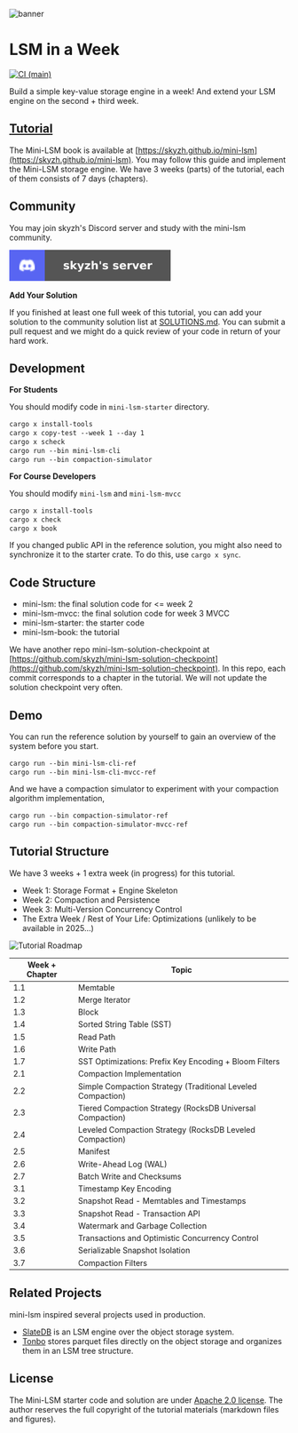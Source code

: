 ![banner](./mini-lsm-book/src/mini-lsm-logo.png)

# LSM in a Week

[![CI (main)](https://github.com/skyzh/mini-lsm/actions/workflows/main.yml/badge.svg)](https://github.com/skyzh/mini-lsm/actions/workflows/main.yml)

Build a simple key-value storage engine in a week! And extend your LSM engine on the second + third week.

## [Tutorial](https://skyzh.github.io/mini-lsm)

The Mini-LSM book is available at [https://skyzh.github.io/mini-lsm](https://skyzh.github.io/mini-lsm). You may follow this guide and implement the Mini-LSM storage engine. We have 3 weeks (parts) of the tutorial, each of them consists of 7 days (chapters).

## Community

You may join skyzh's Discord server and study with the mini-lsm community.

[![Join skyzh's Discord Server](mini-lsm-book/src/discord-badge.svg)](https://skyzh.dev/join/discord)

**Add Your Solution**

If you finished at least one full week of this tutorial, you can add your solution to the community solution list at [SOLUTIONS.md](./SOLUTIONS.md). You can submit a pull request and we might do a quick review of your code in return of your hard work.

## Development

**For Students**

You should modify code in `mini-lsm-starter` directory.

```
cargo x install-tools
cargo x copy-test --week 1 --day 1
cargo x scheck
cargo run --bin mini-lsm-cli
cargo run --bin compaction-simulator
```

**For Course Developers**

You should modify `mini-lsm` and `mini-lsm-mvcc`

```
cargo x install-tools
cargo x check
cargo x book
```

If you changed public API in the reference solution, you might also need to synchronize it to the starter crate.
To do this, use `cargo x sync`.

## Code Structure

* mini-lsm: the final solution code for <= week 2
* mini-lsm-mvcc: the final solution code for week 3 MVCC
* mini-lsm-starter: the starter code
* mini-lsm-book: the tutorial

We have another repo mini-lsm-solution-checkpoint at [https://github.com/skyzh/mini-lsm-solution-checkpoint](https://github.com/skyzh/mini-lsm-solution-checkpoint). In this repo, each commit corresponds to a chapter in the tutorial. We will not update the solution checkpoint very often.

## Demo

You can run the reference solution by yourself to gain an overview of the system before you start.

```
cargo run --bin mini-lsm-cli-ref
cargo run --bin mini-lsm-cli-mvcc-ref
```

And we have a compaction simulator to experiment with your compaction algorithm implementation,

```
cargo run --bin compaction-simulator-ref
cargo run --bin compaction-simulator-mvcc-ref
```

## Tutorial Structure

We have 3 weeks + 1 extra week (in progress) for this tutorial.

* Week 1: Storage Format + Engine Skeleton
* Week 2: Compaction and Persistence
* Week 3: Multi-Version Concurrency Control
* The Extra Week / Rest of Your Life: Optimizations (unlikely to be available in 2025...)

![Tutorial Roadmap](./mini-lsm-book/src/lsm-tutorial/00-full-overview.svg)

| Week + Chapter | Topic                                                       |
| -------------- | ----------------------------------------------------------- |
| 1.1            | Memtable                                                    |
| 1.2            | Merge Iterator                                              |
| 1.3            | Block                                                       |
| 1.4            | Sorted String Table (SST)                                   |
| 1.5            | Read Path                                                   |
| 1.6            | Write Path                                                  |
| 1.7            | SST Optimizations: Prefix Key Encoding + Bloom Filters      |
| 2.1            | Compaction Implementation                                   |
| 2.2            | Simple Compaction Strategy (Traditional Leveled Compaction) |
| 2.3            | Tiered Compaction Strategy (RocksDB Universal Compaction)   |
| 2.4            | Leveled Compaction Strategy (RocksDB Leveled Compaction)    |
| 2.5            | Manifest                                                    |
| 2.6            | Write-Ahead Log (WAL)                                       |
| 2.7            | Batch Write and Checksums                                   |
| 3.1            | Timestamp Key Encoding                                      |
| 3.2            | Snapshot Read - Memtables and Timestamps                    |
| 3.3            | Snapshot Read - Transaction API                             |
| 3.4            | Watermark and Garbage Collection                            |
| 3.5            | Transactions and Optimistic Concurrency Control             |
| 3.6            | Serializable Snapshot Isolation                             |
| 3.7            | Compaction Filters                                          |

## Related Projects

mini-lsm inspired several projects used in production.

* [SlateDB](https://slatedb.io/docs/architecture/) is an LSM engine over the object storage system.
* [Tonbo](https://tonbo.io/about) stores parquet files directly on the object storage and organizes them in an LSM tree structure.

## License

The Mini-LSM starter code and solution are under [Apache 2.0 license](LICENSE). The author reserves the full copyright of the tutorial materials (markdown files and figures).
